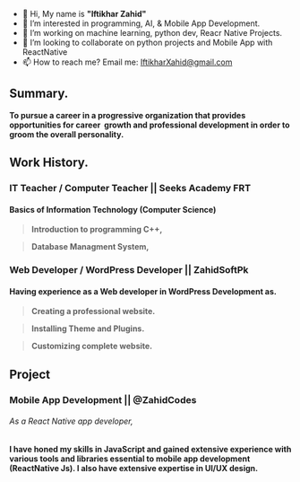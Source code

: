 - 👋 Hi, My name is <b>"Iftikhar Zahid"</b>
- 👀 I’m interested in programming, AI, & Mobile App Development.
- 🌱 I’m working on machine learning, python dev, Reacr Native Projects.
- 💞️ I’m looking to collaborate on python projects and Mobile App with ReactNative 
- 📫 How to reach me? Email me: <link>IftikharXahid@gmail.com</link>

## <b>Summary.
To pursue a career in a progressive organization that provides opportunities for career  growth and professional development in order to groom the overall personality.
## <b>Work History.
### IT Teacher / Computer Teacher || Seeks Academy FRT
#### Basics of Information Technology (Computer Science)
>Introduction to programming C++,

>Database Managment System,

### Web Developer / WordPress Developer || ZahidSoftPk
#### Having experience as a Web developer in WordPress Development as.
> Creating a professional website.

> Installing Theme and Plugins.

> Customizing complete website.

## <b>Project
###  Mobile App Development || @ZahidCodes
###### As a React Native app developer,
I have honed my skills in JavaScript and gained extensive experience with various tools and libraries essential to mobile app development (ReactNative Js).
I also have extensive expertise in UI/UX design. 
